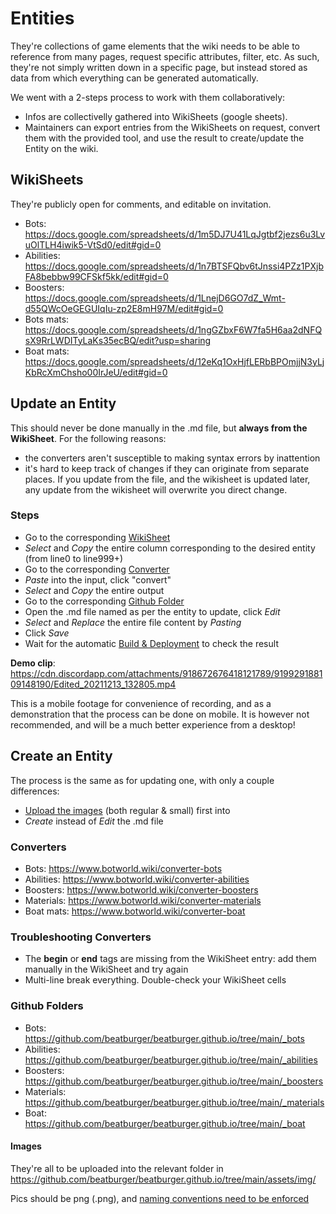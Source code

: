 # Entities

They're collections of game elements that the wiki needs to be able to reference from many pages, request specific attributes, filter, etc. As such, they're not simply written down in a specific page, but instead stored as data from which everything can be generated automatically.

We went with a 2-steps process to work with them collaboratively:

- Infos are collectivelly gathered into WikiSheets (google sheets).
- Maintainers can export entries from the WikiSheets on request, convert them with the provided tool, and use the result to create/update the Entity on the wiki.


## WikiSheets

They're publicly open for comments, and editable on invitation.

- Bots: https://docs.google.com/spreadsheets/d/1m5DJ7U41LqJgtbf2jezs6u3LvuOlTLH4iwik5-VtSd0/edit#gid=0
- Abilities: https://docs.google.com/spreadsheets/d/1n7BTSFQbv6tJnssi4PZz1PXjbFA8bebbw99CFSkf5kk/edit#gid=0
- Boosters: https://docs.google.com/spreadsheets/d/1LnejD6GO7dZ_Wmt-d55QWcOeGEGUIqIu-zp2E8mH97M/edit#gid=0
- Bots mats: https://docs.google.com/spreadsheets/d/1ngGZbxF6W7fa5H6aa2dNFQsX9RrLWDITyLaKs35ecBQ/edit?usp=sharing
- Boat mats: https://docs.google.com/spreadsheets/d/12eKq1OxHjfLERbBPOmjjN3yLjKbRcXmChsho00IrJeU/edit#gid=0


## Update an Entity

This should never be done manually in the .md file, but **always from the WikiSheet**. For the following reasons:

- the converters aren't susceptible to making syntax errors by inattention
- it's hard to keep track of changes if they can originate from separate places. If you update from the file, and the wikisheet is updated later, any update from the wikisheet will overwrite you direct change.

### Steps

- Go to the corresponding [WikiSheet](#wikisheets)
- *Select* and *Copy* the entire column corresponding to the desired entity (from line0 to line999+)
- Go to the corresponding [Converter](#converters)
- *Paste* into the input, click "convert"
- *Select* and *Copy* the entire output
- Go to the corresponding [Github Folder](#github-folders)
- Open the .md file named as per the entity to update, click *Edit*
- *Select* and *Replace* the entire file content by *Pasting*
- Click *Save*
- Wait for the automatic [Build & Deployment](github.md#deployement) to check the result  

**Demo clip**: https://cdn.discordapp.com/attachments/918672676418121789/919929188109148190/Edited_20211213_132805.mp4

This is a mobile footage for convenience of recording, and as a demonstration that the process can be done on mobile. It is however not recommended, and will be a much better experience from a desktop!

## Create an Entity

The process is the same as for updating one, with only a couple differences:

- [Upload the images](#images) (both regular & small) first into
- *Create* instead of *Edit* the .md file

### Converters

- Bots: https://www.botworld.wiki/converter-bots
- Abilities: https://www.botworld.wiki/converter-abilities
- Boosters: https://www.botworld.wiki/converter-boosters
- Materials: https://www.botworld.wiki/converter-materials
- Boat mats: https://www.botworld.wiki/converter-boat

### Troubleshooting Converters

- The  __begin__   or  __end__   tags are missing from the WikiSheet entry: add them manually in the WikiSheet and try again
- Multi-line break everything. Double-check your WikiSheet cells



### Github Folders


- Bots: https://github.com/beatburger/beatburger.github.io/tree/main/_bots
- Abilities: https://github.com/beatburger/beatburger.github.io/tree/main/_abilities
- Boosters: https://github.com/beatburger/beatburger.github.io/tree/main/_boosters
- Materials: https://github.com/beatburger/beatburger.github.io/tree/main/_materials
- Boat: https://github.com/beatburger/beatburger.github.io/tree/main/_boat

#### Images

They're all to be uploaded into the relevant folder in https://github.com/beatburger/beatburger.github.io/tree/main/assets/img/

Pics should be png (.png), and [naming conventions need to be enforced](conventions.md)

